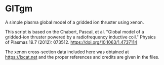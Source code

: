 # GITgm
A simple plasma global model of a gridded ion thruster using xenon. 

This script is based on the Chabert, Pascal, et al. "Global model of a gridded-ion thruster powered by a radiofrequency inductive coil." Physics of Plasmas 19.7 (2012): 073512. https://doi.org/10.1063/1.4737114

The xenon cross-section data included here was obtained at https://lxcat.net and the proper references and credits are given in the files. 
